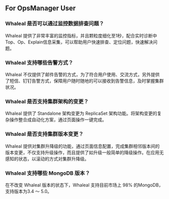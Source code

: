 ## For OpsManager User

### Whaleal 是否可以通过监控数据排查问题？

Whaleal 提供了非常丰富的监控指标，并且颗粒度细化至1秒，配合实时诊断中Top、Op、Explain信息采集，可以帮助用户快速排查、定位问题，快速解决问题。



### Whaleal 支持哪些告警方式？

Whaleal 不仅提供了邮件告警的方式，为了符合用户使用、交流方式，另外提供了短信、钉钉告警方式，保障用户随时随地的可以接收到告警信息，及时掌握集群状况。



### Whaleal 是否支持集群架构的变更？

Whaleal 提供了 Standalone 架构变更为 ReplicaSet 架构功能。将架构变更的复杂操作整合成自动化方案，通过页面操作一键完成。



### Whaleal 是否支持集群版本变更？

Whaleal 提供对集群升降级的功能，通过页面信息配置，完成集群相邻版本间的版本变更，不仅支持升级操作，而且提供了如升级一般简单的降级操作。在应用无感知的状态，以滚动的方式对集群升降级。



### Whaleal 支持哪些 MongoDB 版本？

在不改变 Whaleal 版本的状态下，Whaleal 支持目前市场上 98% 的MongoDB，支持版本为3.4 ～ 5.0。